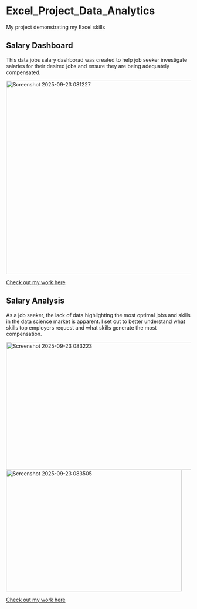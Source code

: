 # Excel_Project_Data_Analytics
My project demonstrating my Excel skills

## Salary Dashboard
This data jobs salary dashborad was created to help job seeker investigate salaries for their desired jobs and ensure they are being adequately compensated.

<img width="1127" height="526" alt="Screenshot 2025-09-23 081227" src="https://github.com/user-attachments/assets/0121b735-d739-472a-ba4d-8a7a6e5ec78d" />

[Check out my work here](Project_1_Dashboard)

## Salary Analysis
As a job seeker, the lack of data highlighting the most optimal jobs and skills in the data science market is apparent. I set out to better understand what skills top employers request and what skills generate the most compensation.

<img width="891" height="347" alt="Screenshot 2025-09-23 083223" src="https://github.com/user-attachments/assets/26546ff4-8109-4b08-9ee0-49bd2c3f4a6e" />


<img width="479" height="331" alt="Screenshot 2025-09-23 083505" src="https://github.com/user-attachments/assets/ddab4fc1-7692-4be2-8d9a-fc10ef48416f" />

[Check out my work here](Project_2_Analysis)


